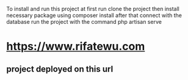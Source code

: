 To install and run this project at first run clone the project
then install necessary package using composer install
after that connect with the database
run the project with the command php artisan serve

# https://www.rifatewu.com

## project deployed on this url